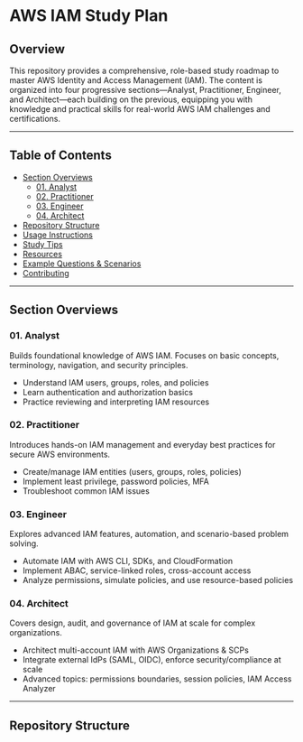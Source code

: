 # AWS IAM Study Plan

## Overview

This repository provides a comprehensive, role-based study roadmap to master AWS Identity and Access Management (IAM). The content is organized into four progressive sections—Analyst, Practitioner, Engineer, and Architect—each building on the previous, equipping you with knowledge and practical skills for real-world AWS IAM challenges and certifications.

---

## Table of Contents

- [Section Overviews](#section-overviews)
    - [01. Analyst](#01-analyst)
    - [02. Practitioner](#02-practitioner)
    - [03. Engineer](#03-engineer)
    - [04. Architect](#04-architect)
- [Repository Structure](#repository-structure)
- [Usage Instructions](#usage-instructions)
- [Study Tips](#study-tips)
- [Resources](#resources)
- [Example Questions & Scenarios](#example-questions--scenarios)
- [Contributing](#contributing)

---

## Section Overviews

### 01. Analyst

Builds foundational knowledge of AWS IAM. Focuses on basic concepts, terminology, navigation, and security principles.
- Understand IAM users, groups, roles, and policies
- Learn authentication and authorization basics
- Practice reviewing and interpreting IAM resources

### 02. Practitioner

Introduces hands-on IAM management and everyday best practices for secure AWS environments.
- Create/manage IAM entities (users, groups, roles, policies)
- Implement least privilege, password policies, MFA
- Troubleshoot common IAM issues

### 03. Engineer

Explores advanced IAM features, automation, and scenario-based problem solving.
- Automate IAM with AWS CLI, SDKs, and CloudFormation
- Implement ABAC, service-linked roles, cross-account access
- Analyze permissions, simulate policies, and use resource-based policies

### 04. Architect

Covers design, audit, and governance of IAM at scale for complex organizations.
- Architect multi-account IAM with AWS Organizations & SCPs
- Integrate external IdPs (SAML, OIDC), enforce security/compliance at scale
- Advanced topics: permissions boundaries, session policies, IAM Access Analyzer

---

## Repository Structure
